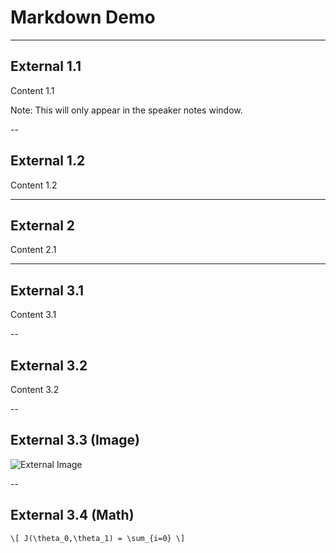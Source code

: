 # Markdown Demo

---

## External 1.1

Content 1.1

Note: This will only appear in the speaker notes window.

--

## External 1.2

Content 1.2

---

## External 2

Content 2.1

---

## External 3.1

Content 3.1

--

## External 3.2

Content 3.2

--

## External 3.3 (Image)

![External Image](https://s3.amazonaws.com/static.slid.es/logo/v2/slides-symbol-512x512.png)

--

## External 3.4 (Math)

`\[ J(\theta_0,\theta_1) = \sum_{i=0} \]`

